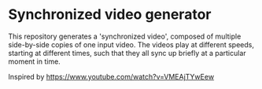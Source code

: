 # Synchronized video generator

This repository generates a 'synchronized video', composed of multiple side-by-side copies of one input video.
The videos play at different speeds, starting at different times, such that they all sync up briefly at a particular moment in time.

Inspired by https://www.youtube.com/watch?v=VMEAjTYwEew
